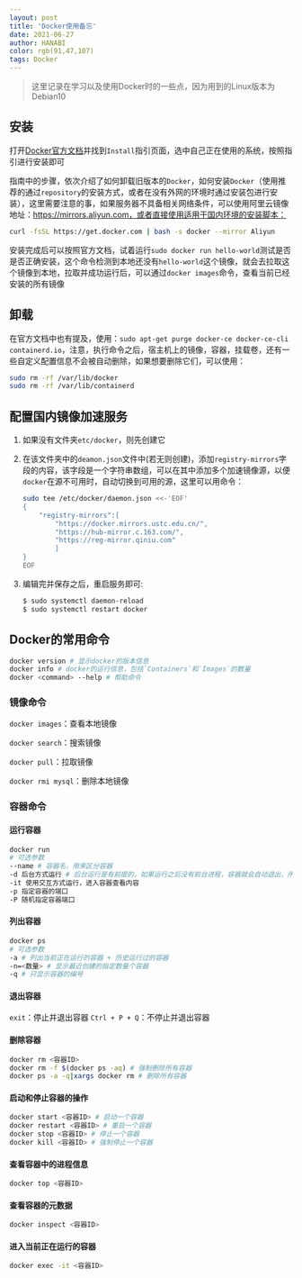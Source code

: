 ```yaml
---
layout: post
title: 'Docker使用备忘'
date: 2021-06-27
author: HANABI
color: rgb(91,47,107)
tags: Docker
---
```


> 这里记录在学习以及使用Docker时的一些点，因为用到的Linux版本为Debian10

## 安装

打开[Docker官方文档](https://docs.docker.com)并找到`Install`指引页面，选中自己正在使用的系统，按照指引进行安装即可

指南中的步骤，依次介绍了如何卸载旧版本的`Docker`，如何安装`Docker`（使用推荐的通过`repository`的安装方式，或者在没有外网的环境时通过安装包进行安装），这里需要注意的事，如果服务器不具备相关网络条件，可以使用阿里云镜像地址：https://mirrors.aliyun.com，或者直接使用适用于国内环境的安装脚本：

```bash
curl -fsSL https://get.docker.com | bash -s docker --mirror Aliyun
```

安装完成后可以按照官方文档，试着运行`sudo docker run hello-world`测试是否是否正确安装，这个命令检测到本地还没有`hello-world`这个镜像，就会去拉取这个镜像到本地，拉取并成功运行后，可以通过`docker images`命令，查看当前已经安装的所有镜像

## 卸载

在官方文档中也有提及，使用：`sudo apt-get purge docker-ce docker-ce-cli containerd.io`，注意，执行命令之后，宿主机上的镜像，容器，挂载卷，还有一些自定义配置信息不会被自动删除，如果想要删除它们，可以使用：

```bash
sudo rm -rf /var/lib/docker
sudo rm -rf /var/lib/containerd
```

## 配置国内镜像加速服务

1. 如果没有文件夹`etc/docker`，则先创建它
2. 在该文件夹中的`deamon.json`文件中(若无则创建)，添加`registry-mirrors`字段的内容，该字段是一个字符串数组，可以在其中添加多个加速镜像源，以便`docker`在源不可用时，自动切换到可用的源，这里可以用命令：

    ```bash
    sudo tee /etc/docker/daemon.json <<-'EOF'
    {
        "registry-mirrors":[
            "https://docker.mirrors.ustc.edu.cn/",
            "https://hub-mirror.c.163.com/",
            "https://reg-mirror.qiniu.com"
            ]
    }
    EOF
    ```
3. 编辑完并保存之后，重启服务即可:
    ```bash
    $ sudo systemctl daemon-reload
    $ sudo systemctl restart docker
    ```

## Docker的常用命令

```bash
docker version # 显示docker的版本信息
docker info # docker的运行信息，包括`Containers`和`Images`的数量
docker <command> --help # 帮助命令
```

### 镜像命令

`docker images`：查看本地镜像

`docker search`：搜索镜像

`docker pull`：拉取镜像

`docker rmi mysql`：删除本地镜像


### 容器命令

#### 运行容器
```bash
docker run
# 可选参数
--name # 容器名，用来区分容器
-d 后台方式运行 # 后台运行是有前提的，如果运行之后没有前台进程，容器就会自动退出，所以需要使用一些阻塞挂起命令启动容器，或者使用交互方式运行后再不停止并退出容器
-it 使用交互方式运行，进入容器查看内容
-p 指定容器的端口
-P 随机指定容器端口
```

#### 列出容器
```bash
docker ps
# 可选参数
-a # 列出当前正在运行的容器 + 历史运行过的容器
-n=<数量> # 显示最近创建的指定数量个容器
-q # 只显示容器的编号
```

#### 退出容器
`exit`：停止并退出容器 
`Ctrl + P + Q`：不停止并退出容器

#### 删除容器

```bash
docker rm <容器ID>
docker rm -f $(docker ps -aq) # 强制删除所有容器
docker ps -a -q|xargs docker rm # 删除所有容器
```

#### 启动和停止容器的操作

```bash
docker start <容器ID> # 启动一个容器
docker restart <容器ID> # 重启一个容器
docker stop <容器ID> # 停止一个容器
docker kill <容器ID> # 强制停止一个容器
```

#### 查看容器中的进程信息

```bash
docker top <容器ID>
```

#### 查看容器的元数据

```bash
docker inspect <容器ID>
```

#### 进入当前正在运行的容器

```bash
docker exec -it <容器ID>
```